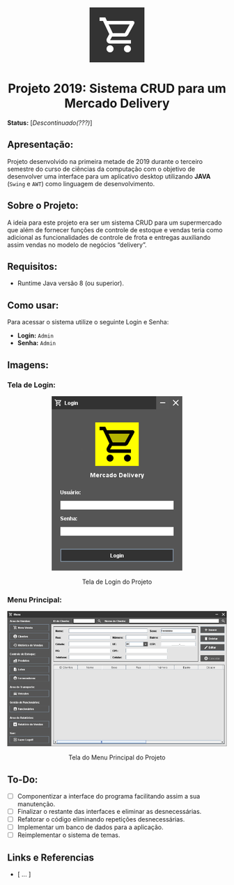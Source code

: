 <p align="center"><img src="Imagens/Icone_Aplicativo.png" alt="Logo Projeto 2019: Mercado Delivery"></p>

<h1 align="center">Projeto 2019: Sistema CRUD para um Mercado Delivery</h1>

**Status:** [*Descontinuado(???)*]

## Apresentação:

Projeto desenvolvido na primeira metade de 2019 durante o terceiro semestre do curso de ciências da computação com o objetivo de desenvolver uma interface para um aplicativo desktop utilizando **JAVA** (`Swing` e `AWT`) como linguagem de desenvolvimento.

## Sobre o Projeto:

A ideia para este projeto era ser um sistema CRUD para um supermercado que além de fornecer funções de controle de estoque e vendas teria como adicional as funcionalidades de controle de frota e entregas auxiliando assim vendas no modelo de negócios “delivery”.

## Requisitos:

- Runtime Java versão 8 (ou superior). 

## Como usar:

Para acessar o sistema utilize o seguinte Login e Senha:

- **Login:** `Admin`
- **Senha:** `Admin`

## Imagens:

### Tela de Login:

<p align="center"><img src="Imagens/Tela_Login.png" alt="Imagem da Tela de Login da Aplicação"></p>
<p align="center">Tela de Login do Projeto</p>

### Menu Principal:

<p align="center"><img src="Imagens/Tela_Menu.png" alt="Imagem do menu principal da Aplicação"></p>
<p align="center">Tela do Menu Principal do Projeto</p>

## To-Do:

- [ ] Componentizar a interface do programa facilitando assim a sua manutenção.
- [ ] Finalizar o restante das interfaces e eliminar as desnecessárias.
- [ ] Refatorar o código eliminando repetições desnecessárias.
- [ ] Implementar um banco de dados para a aplicação.
- [ ] Reimplementar o sistema de temas.

## Links e Referencias

- [ ... ]
